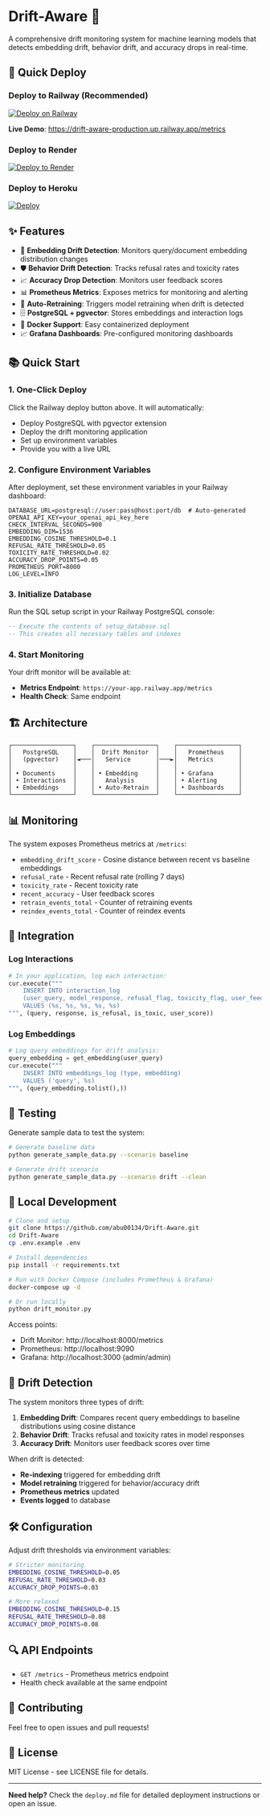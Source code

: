 # Drift-Aware 🎯

A comprehensive drift monitoring system for machine learning models that detects embedding drift, behavior drift, and accuracy drops in real-time.

## 🚀 Quick Deploy

### Deploy to Railway (Recommended)

[![Deploy on Railway](https://railway.app/button.svg)](https://railway.app/new/template?template=https%3A%2F%2Fgithub.com%2Fabu00134%2FDrift-Aware)

**Live Demo**: https://drift-aware-production.up.railway.app/metrics

### Deploy to Render

[![Deploy to Render](https://render.com/images/deploy-to-render-button.svg)](https://render.com/deploy?repo=https://github.com/abu00134/Drift-Aware)

### Deploy to Heroku

[![Deploy](https://www.herokucdn.com/deploy/button.svg)](https://heroku.com/deploy?template=https://github.com/abu00134/Drift-Aware)

## ✨ Features

- 🎯 **Embedding Drift Detection**: Monitors query/document embedding distribution changes
- 🛡️ **Behavior Drift Detection**: Tracks refusal rates and toxicity rates  
- 📈 **Accuracy Drop Detection**: Monitors user feedback scores
- 📊 **Prometheus Metrics**: Exposes metrics for monitoring and alerting
- 🔄 **Auto-Retraining**: Triggers model retraining when drift is detected
- 🗄️ **PostgreSQL + pgvector**: Stores embeddings and interaction logs
- 🐳 **Docker Support**: Easy containerized deployment
- 📈 **Grafana Dashboards**: Pre-configured monitoring dashboards

## 📚 Quick Start

### 1. One-Click Deploy
Click the Railway deploy button above. It will automatically:
- Deploy PostgreSQL with pgvector extension
- Deploy the drift monitoring application  
- Set up environment variables
- Provide you with a live URL

### 2. Configure Environment Variables

After deployment, set these environment variables in your Railway dashboard:

```env
DATABASE_URL=postgresql://user:pass@host:port/db  # Auto-generated
OPENAI_API_KEY=your_openai_api_key_here
CHECK_INTERVAL_SECONDS=900
EMBEDDING_DIM=1536
EMBEDDING_COSINE_THRESHOLD=0.1
REFUSAL_RATE_THRESHOLD=0.05
TOXICITY_RATE_THRESHOLD=0.02
ACCURACY_DROP_POINTS=0.05
PROMETHEUS_PORT=8000
LOG_LEVEL=INFO
```

### 3. Initialize Database

Run the SQL setup script in your Railway PostgreSQL console:

```sql
-- Execute the contents of setup_database.sql
-- This creates all necessary tables and indexes
```

### 4. Start Monitoring

Your drift monitor will be available at:
- **Metrics Endpoint**: `https://your-app.railway.app/metrics`
- **Health Check**: Same endpoint

## 🏗️ Architecture

```
┌─────────────────┐    ┌─────────────────┐    ┌─────────────────┐
│   PostgreSQL    │    │  Drift Monitor  │    │   Prometheus    │
│   (pgvector)    │◄───│   Service       │───►│   Metrics       │
│                 │    │                 │    │                 │
│ • Documents     │    │ • Embedding     │    │ • Grafana       │
│ • Interactions  │    │   Analysis      │    │ • Alerting      │
│ • Embeddings    │    │ • Auto-Retrain  │    │ • Dashboards    │
└─────────────────┘    └─────────────────┘    └─────────────────┘
```

## 📊 Monitoring

The system exposes Prometheus metrics at `/metrics`:

- `embedding_drift_score` - Cosine distance between recent vs baseline embeddings
- `refusal_rate` - Recent refusal rate (rolling 7 days)
- `toxicity_rate` - Recent toxicity rate
- `recent_accuracy` - User feedback scores
- `retrain_events_total` - Counter of retraining events
- `reindex_events_total` - Counter of reindex events

## 🔧 Integration

### Log Interactions

```python
# In your application, log each interaction:
cur.execute("""
    INSERT INTO interaction_log 
    (user_query, model_response, refusal_flag, toxicity_flag, user_feedback_score)
    VALUES (%s, %s, %s, %s, %s)
""", (query, response, is_refusal, is_toxic, user_score))
```

### Log Embeddings

```python
# Log query embeddings for drift analysis:
query_embedding = get_embedding(user_query)
cur.execute("""
    INSERT INTO embeddings_log (type, embedding)
    VALUES ('query', %s)
""", (query_embedding.tolist(),))
```

## 🧪 Testing

Generate sample data to test the system:

```bash
# Generate baseline data
python generate_sample_data.py --scenario baseline

# Generate drift scenario  
python generate_sample_data.py --scenario drift --clean
```

## 🔧 Local Development

```bash
# Clone and setup
git clone https://github.com/abu00134/Drift-Aware.git
cd Drift-Aware
cp .env.example .env

# Install dependencies
pip install -r requirements.txt

# Run with Docker Compose (includes Prometheus & Grafana)
docker-compose up -d

# Or run locally
python drift_monitor.py
```

Access points:
- Drift Monitor: http://localhost:8000/metrics
- Prometheus: http://localhost:9090  
- Grafana: http://localhost:3000 (admin/admin)

## 🚨 Drift Detection

The system monitors three types of drift:

1. **Embedding Drift**: Compares recent query embeddings to baseline distributions using cosine distance
2. **Behavior Drift**: Tracks refusal and toxicity rates in model responses
3. **Accuracy Drift**: Monitors user feedback scores over time

When drift is detected:
- **Re-indexing** triggered for embedding drift
- **Model retraining** triggered for behavior/accuracy drift
- **Prometheus metrics** updated
- **Events logged** to database

## 🛠️ Configuration

Adjust drift thresholds via environment variables:

```bash
# Stricter monitoring
EMBEDDING_COSINE_THRESHOLD=0.05
REFUSAL_RATE_THRESHOLD=0.03
ACCURACY_DROP_POINTS=0.03

# More relaxed  
EMBEDDING_COSINE_THRESHOLD=0.15
REFUSAL_RATE_THRESHOLD=0.08
ACCURACY_DROP_POINTS=0.08
```

## 🔍 API Endpoints

- `GET /metrics` - Prometheus metrics endpoint
- Health check available at the same endpoint

## 🤝 Contributing

Feel free to open issues and pull requests!

## 📄 License

MIT License - see LICENSE file for details.

---

**Need help?** Check the `deploy.md` file for detailed deployment instructions or open an issue.